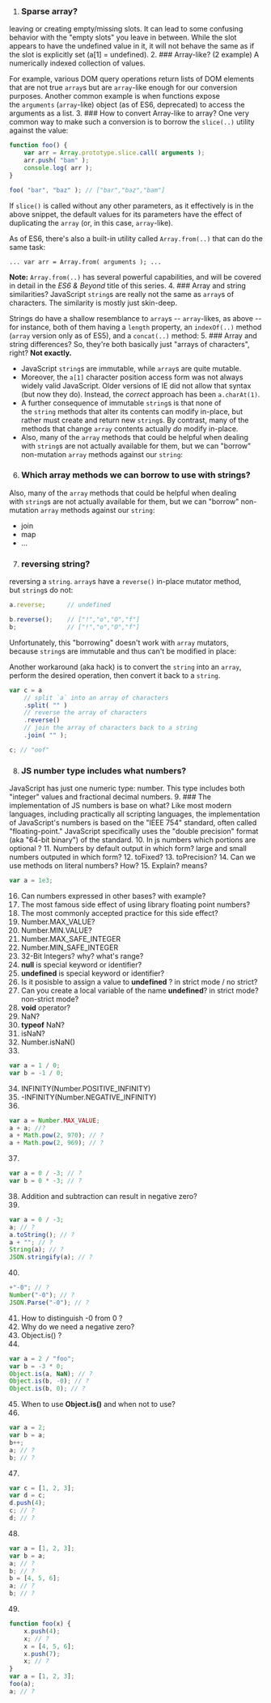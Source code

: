1. ### Sparse array?
leaving or creating empty/missing slots.  It can lead to some confusing behavior with the "empty slots" you leave in between. While the slot appears to have the undefined value in it, it will not behave the same as if the slot is explicitly set (a[1] = undefined). 
2. ### Array-like? (2 example)
A numerically indexed collection of values.

For example, various DOM query operations return lists of DOM elements that are not true `array`s but are `array`-like enough for our conversion purposes. Another common example is when functions expose the `arguments` (`array`-like) object (as of ES6, deprecated) to access the arguments as a list.
3. ### How to convert Array-like to array?
One very common way to make such a conversion is to borrow the `slice(..)` utility against the value:

```jsx
function foo() {
	var arr = Array.prototype.slice.call( arguments );
	arr.push( "bam" );
	console.log( arr );
}

foo( "bar", "baz" ); // ["bar","baz","bam"]
```

If `slice()` is called without any other parameters, as it effectively is in the above snippet, the default values for its parameters have the effect of duplicating the `array` (or, in this case, `array`-like).

As of ES6, there's also a built-in utility called `Array.from(..)` that can do the same task:

`...
var arr = Array.from( arguments );
...`

**Note:** `Array.from(..)` has several powerful capabilities, and will be covered in detail in the *ES6 & Beyond* title of this series.
4. ### Array and string similarities?
JavaScript `string`s are really not the same as `array`s of characters. The similarity is mostly just skin-deep.

Strings do have a shallow resemblance to `array`s -- `array`-likes, as above -- for instance, both of them having a `length` property, an `indexOf(..)` method (`array` version only as of ES5), and a `concat(..)` method:
5. ### Array and string differences?
So, they're both basically just "arrays of characters", right? **Not exactly.**

- JavaScript `string`s are immutable, while `array`s are quite mutable.
- Moreover, the `a[1]` character position access form was not always widely valid JavaScript. Older versions of IE did not allow that syntax (but now they do). Instead, the *correct* approach has been `a.charAt(1)`.
- A further consequence of immutable `string`s is that none of the `string` methods that alter its contents can modify in-place, but rather must create and return new `string`s. By contrast, many of the methods that change `array` contents actually *do* modify in-place.
- Also, many of the `array` methods that could be helpful when dealing with `string`s are not actually available for them, but we can "borrow" non-mutation `array` methods against our `string`:
6. ### Which array methods we can borrow to use with strings?
Also, many of the `array` methods that could be helpful when dealing with `string`s are not actually available for them, but we can "borrow" non-mutation `array` methods against our `string`:

- join
- map
- ...
7. ### reversing string?
reversing a `string`. `array`s have a `reverse()` in-place mutator method, but `string`s do not:

```jsx
a.reverse;		// undefined

b.reverse();	// ["!","o","O","f"]
b;				// ["!","o","O","f"]
```

Unfortunately, this "borrowing" doesn't work with `array` mutators, because `string`s are immutable and thus can't be modified in place:

Another workaround (aka hack) is to convert the `string` into an `array`, perform the desired operation, then convert it back to a `string`.
```javascript
var c = a
	// split `a` into an array of characters
	.split( "" )
	// reverse the array of characters
	.reverse()
	// join the array of characters back to a string
	.join( "" );

c; // "oof"
```
8. ### JS number type includes what numbers?
JavaScript has just one numeric type: number. This type includes both "integer" values and fractional decimal numbers.
9. ### The implementation of JS numbers is base on what?
Like most modern languages, including practically all scripting languages, the implementation of JavaScript's numbers is based on the "IEEE 754" standard, often called "floating-point." JavaScript specifically uses the "double precision" format (aka "64-bit binary") of the standard.
10. In js numbers which portions are optional ?
11. Numbers by default output in which form? large and small numbers outputed in which form?
12. toFixed?
13. toPrecision?
14. Can we use methods on literal numbers? How?
15. Explain? means?

```javascript
var a = 1e3;
```

16. Can numbers expressed in other bases? with example?
17. The most famous side effect of using library floating point numbers?
18. The most commonly accepted practice for this side effect?
19. Number.MAX_VALUE?
20. Number.MIN.VALUE?
21. Number.MAX_SAFE_INTEGER
22. Number.MIN_SAFE_INTEGER
23. 32-Bit Integers? why? what's range?
24. **null** is special keyword or identifier?
25. **undefined** is special keyword or identifier?
26. Is it posisble to assign a value to **undefined** ? in strict mode / no strict?
27. Can you create a local variable of the name **undefined**? in strict mode? non-strict mode?
28. **void** operator?
29. NaN?
30. **typeof** NaN?
31. isNaN?
32. Number.isNaN()
33.

```javascript
var a = 1 / 0;
var b = -1 / 0;
```

34. INFINITY(Number.POSITIVE_INFINITY)
35. -INFINITY(Number.NEGATIVE_INFINITY)
36.

```javascript
var a = Number.MAX_VALUE;
a + a; //?
a + Math.pow(2, 970); // ?
a + Math.pow(2, 969); // ?
```

37.

```javascript
var a = 0 / -3; // ?
var b = 0 * -3; // ?
```

38. Addition and subtraction can result in negative zero?
39.

```javascript
var a = 0 / -3;
a; // ?
a.toString(); // ?
a + ""; // ?
String(a); // ?
JSON.stringify(a); // ?
```

40.

```javascript
+"-0"; // ?
Number("-0"); // ?
JSON.Parse("-0"); // ?
```

41. How to distinguish -0 from 0 ?
42. Why do we need a negative zero?
43. Object.is() ?
44.

```javascript
var a = 2 / "foo";
var b = -3 * 0;
Object.is(a, NaN); // ?
Object.is(b, -0); // ?
Object.is(b, 0); // ?
```

45. When to use **Object.is()** and when not to use?
46.

```javascript
var a = 2;
var b = a;
b++;
a; // ?
b; // ?
```

47.

```javascript
var c = [1, 2, 3];
var d = c;
d.push(4);
c; // ?
d; // ?
```

48.

```javascript
var a = [1, 2, 3];
var b = a;
a; // ?
b; // ?
b = [4, 5, 6];
a; // ?
b; // ?
```

49.

```javascript
function foo(x) {
    x.push(4);
    x; // ?
    x = [4, 5, 6];
    x.push(7);
    x; // ?
}
var a = [1, 2, 3];
foo(a);
a; // ?
```

